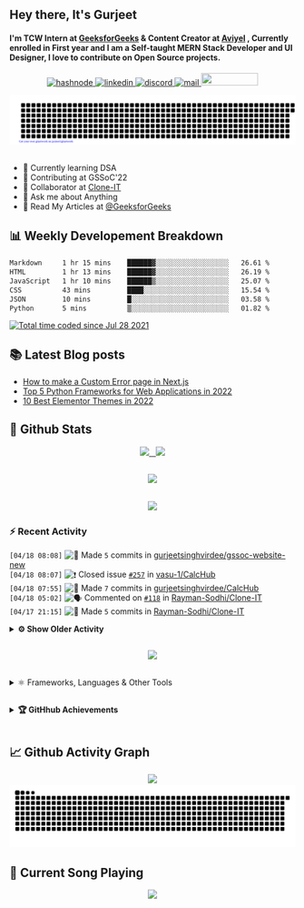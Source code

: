 ## Hey there, It's Gurjeet
#### I'm TCW Intern at [GeeksforGeeks](https://www.geeksforgeeks.org/) & Content Creator at [Aviyel](https://aviyel.com/discussions) , Currently enrolled in First year and I am a Self-taught MERN Stack Developer and UI Designer, I love to contribute on Open Source projects. 

<p align="center">
    <a href="https://gurjeet.hashnode.dev/" target="_blank">
    <img src="https://img.shields.io/badge/@gurjeetsingh-5C87FE?style=for-the-badge&logo=hashnode&logoColor=white" width="130" height="22" alt="hashnode">
    <a href="https://www.linkedin.com/in/gurjeet-singh-virdee-25a476199/" target="_blank">
    <img src="https://img.shields.io/badge/Gurjeet%20Singh%20Virdee-1976D2?style=for-the-badge&logo=linkedin&logoColor=white" width="150" height="22" alt="linkedin">
    <a href="https://discordapp.com/users/916597112882495510" target="_blank">
    <img src="https://img.shields.io/badge/@Guri-5865F2?style=for-the-badge&logo=discord&logoColor=white" width="80" height="22" alt="discord">
    <a href="https://leetcode.com/gurjeetsinghvirdee/" target="_blank">
    <img src="https://img.shields.io/badge/@gurjeetsinghvirdee-FFA116?style=for-the-badge&logo=leetcode&logoColor=white" width="150" height="22" alt="mail">
    <a href = "mailto: gurjeetsinghvirdee@gmail.com" target="_blank"><img src="https://img.shields.io/badge/Say, Hello-D74E43?style=for-the-badge&logo=gmail&logoColor=white" width="100" height="22"></a>
 </p>
 
<p align="center">
    <img src="https://github.com/gurjeetsinghvirdee/gurjeetsinghvirdee/blob/main/gitartwork.svg" />
</p>    
   
 
##         
        
<ul align="left">
  <li> 🏫 Currently learning DSA </li>
  <li> 💜 Contributing at GSSoC'22 </li>
  <li> 🤝 Collaborator at <a href="https://github.com/Rayman-Sodhi/Clone-IT"> Clone-IT </a></li>
  <li> 💬 Ask me about Anything </li>
  <li> 📕 Read My Articles at 
   <a href="https://auth.geeksforgeeks.org/user/gurjeetsinghvirdee/articles" target="_blank">@GeeksforGeeks</a>
 </li>
</ul>  
        
##        
  
## 📊 Weekly Developement Breakdown
  
<!--START_SECTION:waka-->

```text
Markdown     1 hr 15 mins    ██████▓░░░░░░░░░░░░░░░░░░   26.61 %
HTML         1 hr 13 mins    ██████▓░░░░░░░░░░░░░░░░░░   26.19 %
JavaScript   1 hr 10 mins    ██████▒░░░░░░░░░░░░░░░░░░   25.07 %
CSS          43 mins         ████░░░░░░░░░░░░░░░░░░░░░   15.54 %
JSON         10 mins         █░░░░░░░░░░░░░░░░░░░░░░░░   03.58 %
Python       5 mins          ▒░░░░░░░░░░░░░░░░░░░░░░░░   01.82 %
```

<!--END_SECTION:waka--> 

<a href="https://wakatime.com/@ff7098eb-56b3-4619-bbbb-86aad0fce365"><img src="https://wakatime.com/badge/user/ff7098eb-56b3-4619-bbbb-86aad0fce365.svg?style=for-the-badge" alt="Total time coded since Jul 28 2021" /></a>
  
    
## 📚 Latest Blog posts
<!-- BLOG-POST-LIST:START -->
- [How to make a Custom Error page in Next.js](https://gurjeet.hashnode.dev/how-to-make-a-custom-error-page-in-nextjs)
- [Top 5 Python Frameworks for Web Applications in 2022](https://gurjeet.hashnode.dev/top-5-python-frameworks-for-web-applications-in-2022)
- [10 Best Elementor Themes in 2022](https://gurjeet.hashnode.dev/10-best-elementor-themes-in-2022)
<!-- BLOG-POST-LIST:END -->  
  
##
        
## 💫 Github Stats
        
<div align="center">
 <a href="https://github-readme-streak-stats.herokuapp.com/?user=gurjeetsinghvirdee&theme=synthwave" target="_blank">
   <img width="45%" src="https://github-readme-streak-stats.herokuapp.com/?user=gurjeetsinghvirdee&theme=synthwave" /> &nbsp;
 </a>
    
 <a href="https://github-readme-stats.vercel.app/api?username=gurjeetsinghvirdee&show_icons=true&theme=synthwave&include_all_commits=true" target="_blank">
  <img width="45%" src="https://github-readme-stats.vercel.app/api?username=gurjeetsinghvirdee&show_icons=true&theme=synthwave&include_all_commits=true" />
 </a>
</div>      
  
##
        
<div align="center">
   <a href="https://github-readme-stats.vercel.app/api/top-langs/?username=gurjeetsinghvirdee&layout=compact&hide=html&theme=synthwave" target="_blank">
       <img width="43%" src="https://github-readme-stats.vercel.app/api/top-langs/?username=gurjeetsinghvirdee&layout=compact&&theme=synthwave" />  
   </a> 
</div>   

##        
  
<p align="center">
  <img src="https://github-profile-summary-cards.vercel.app/api/cards/profile-details?username=gurjeetsinghvirdee&theme=dracula&hide_border=true" />
</p>
        
### ⚡ Recent Activity     
        
<!--START_SECTION:activity-->  
`[04/18 08:08]` <img alt="📝" src="https://github.com/cheesits456/github-activity-readme/raw/master/icons/commit.png" align="top" height="18"> Made `5` commits in [gurjeetsinghvirdee/gssoc-website-new](https://github.com/gurjeetsinghvirdee/gssoc-website-new)  
`[04/18 08:07]` <img alt="❗️" src="https://github.com/cheesits456/github-activity-readme/raw/master/icons/issue.png" align="top" height="18"> Closed issue [`#257`](https://github.com//vasu-1/CalcHub/issues/257 'Add Graphing Calculator') in [vasu-1/CalcHub](https://github.com/vasu-1/CalcHub)  
`[04/18 07:55]` <img alt="📝" src="https://github.com/cheesits456/github-activity-readme/raw/master/icons/commit.png" align="top" height="18"> Made `7` commits in [gurjeetsinghvirdee/CalcHub](https://github.com/gurjeetsinghvirdee/CalcHub)  
`[04/18 05:02]` <img alt="🗣" src="https://github.com/cheesits456/github-activity-readme/raw/master/icons/comment.png" align="top" height="18"> Commented on [`#118`](https://github.com//Rayman-Sodhi/Clone-IT/issues/118 'UI Enhancement of Flipkart-clone') in [Rayman-Sodhi/Clone-IT](https://github.com/Rayman-Sodhi/Clone-IT)  
`[04/17 21:15]` <img alt="📝" src="https://github.com/cheesits456/github-activity-readme/raw/master/icons/commit.png" align="top" height="18"> Made `5` commits in [Rayman-Sodhi/Clone-IT](https://github.com/Rayman-Sodhi/Clone-IT)  

<details><summary><b> ⚙️ Show Older Activity</b></summary>

`[04/17 21:15]` <img alt="🎉" src="https://github.com/cheesits456/github-activity-readme/raw/master/icons/merge.png" align="top" height="18"> Merged PR [`#330`](https://github.com//Rayman-Sodhi/Clone-IT/pull/330 'Added tinder clone') in [Rayman-Sodhi/Clone-IT](https://github.com/Rayman-Sodhi/Clone-IT)  
`[04/17 21:15]` <img alt="❗️" src="https://github.com/cheesits456/github-activity-readme/raw/master/icons/issue.png" align="top" height="18"> Closed issue [`#256`](https://github.com//Rayman-Sodhi/Clone-IT/issues/256 '[Adding]: Building a Tinder Clone') in [Rayman-Sodhi/Clone-IT](https://github.com/Rayman-Sodhi/Clone-IT)  
`[04/17 21:14]` <img alt="🔍" src="https://github.com/cheesits456/github-activity-readme/raw/master/icons/review.png" align="top" height="18"> Reviewed [`#330`](https://github.com//Rayman-Sodhi/Clone-IT/pull/330 'Added tinder clone') in [Rayman-Sodhi/Clone-IT](https://github.com/Rayman-Sodhi/Clone-IT)  
`[04/17 15:30]` <img alt="🍴" src="https://github.com/cheesits456/github-activity-readme/raw/master/icons/fork.png" align="top" height="18"> Forked [vasu-1/CalcHub](https://github.com/vasu-1/CalcHub) to [gurjeetsinghvirdee/CalcHub](https://github.com/gurjeetsinghvirdee/CalcHub)  
`[04/17 15:25]` <img alt="🗣" src="https://github.com/cheesits456/github-activity-readme/raw/master/icons/comment.png" align="top" height="18"> Commented on [`#257`](https://github.com//vasu-1/CalcHub/issues/257 'Add Graphing Calculator') in [vasu-1/CalcHub](https://github.com/vasu-1/CalcHub)  
`[04/17 15:25]` <img alt="❗️" src="https://github.com/cheesits456/github-activity-readme/raw/master/icons/issue.png" align="top" height="18"> Opened issue [`#257`](https://github.com//vasu-1/CalcHub/issues/257 'Add Graphing Calculator') in [vasu-1/CalcHub](https://github.com/vasu-1/CalcHub)  
`[04/17 14:51]` <img alt="🗣" src="https://github.com/cheesits456/github-activity-readme/raw/master/icons/comment.png" align="top" height="18"> Commented on [`#21`](https://github.com//vasu-1/CalcHub/issues/21 'Graphing calculator ') in [vasu-1/CalcHub](https://github.com/vasu-1/CalcHub)  
`[04/17 14:47]` <img alt="❌" src="https://github.com/cheesits456/github-activity-readme/raw/master/icons/pr-close.png" align="top" height="18"> Closed PR [`#854`](https://github.com//khushi-purwar/WebDev-ProjectKart/pull/854 'Update README.md') in [khushi-purwar/WebDev-ProjectKart](https://github.com/khushi-purwar/WebDev-ProjectKart)  
`[04/17 14:47]` <img alt="🗣" src="https://github.com/cheesits456/github-activity-readme/raw/master/icons/comment.png" align="top" height="18"> Commented on [`#854`](https://github.com//khushi-purwar/WebDev-ProjectKart/issues/854 'Update README.md') in [khushi-purwar/WebDev-ProjectKart](https://github.com/khushi-purwar/WebDev-ProjectKart)  
`[04/17 14:38]` <img alt="🗣" src="https://github.com/cheesits456/github-activity-readme/raw/master/icons/comment.png" align="top" height="18"> Commented on [`#682`](https://github.com//khushi-purwar/WebDev-ProjectKart/issues/682 'Added Online Education Platform') in [khushi-purwar/WebDev-ProjectKart](https://github.com/khushi-purwar/WebDev-ProjectKart)  
`[04/17 14:37]` <img alt="🔍" src="https://github.com/cheesits456/github-activity-readme/raw/master/icons/review.png" align="top" height="18"> Reviewed [`#682`](https://github.com//khushi-purwar/WebDev-ProjectKart/pull/682 'Added Online Education Platform') in [khushi-purwar/WebDev-ProjectKart](https://github.com/khushi-purwar/WebDev-ProjectKart)  
`[04/17 14:36]` <img alt="🗣" src="https://github.com/cheesits456/github-activity-readme/raw/master/icons/comment.png" align="top" height="18"> Commented on [`#365`](https://github.com//Rayman-Sodhi/Clone-IT/issues/365 'Removed extra Images') in [Rayman-Sodhi/Clone-IT](https://github.com/Rayman-Sodhi/Clone-IT)  
`[04/17 14:20]` <img alt="🗣" src="https://github.com/cheesits456/github-activity-readme/raw/master/icons/comment.png" align="top" height="18"> Commented on [`#365`](https://github.com//Rayman-Sodhi/Clone-IT/issues/365 'Removed extra Images') in [Rayman-Sodhi/Clone-IT](https://github.com/Rayman-Sodhi/Clone-IT)  
`[04/17 14:13]` <img alt="🔍" src="https://github.com/cheesits456/github-activity-readme/raw/master/icons/review.png" align="top" height="18"> Reviewed [`#646`](https://github.com//Ayush7614/Bundli-Frontend/pull/646 'Added the responsive landing page to Bundli-Frontend') in [Ayush7614/Bundli-Frontend](https://github.com/Ayush7614/Bundli-Frontend)  
`[04/17 13:52]` <img alt="🗣" src="https://github.com/cheesits456/github-activity-readme/raw/master/icons/comment.png" align="top" height="18"> Commented on [`#682`](https://github.com//khushi-purwar/WebDev-ProjectKart/issues/682 'Added Online Education Platform') in [khushi-purwar/WebDev-ProjectKart](https://github.com/khushi-purwar/WebDev-ProjectKart)  
`[04/17 10:38]` <img alt="🗣" src="https://github.com/cheesits456/github-activity-readme/raw/master/icons/comment.png" align="top" height="18"> Commented on [`#644`](https://github.com//Ayush7614/Bundli-Frontend/issues/644 'Portfolio webpage') in [Ayush7614/Bundli-Frontend](https://github.com/Ayush7614/Bundli-Frontend)  
`[04/17 08:56]` <img alt="📝" src="https://github.com/cheesits456/github-activity-readme/raw/master/icons/commit.png" align="top" height="18"> Made `3` commits in [gurjeetsinghvirdee/gurjeetsinghvirdee](https://github.com/gurjeetsinghvirdee/gurjeetsinghvirdee)  
`[04/17 06:52]` <img alt="🗣" src="https://github.com/cheesits456/github-activity-readme/raw/master/icons/comment.png" align="top" height="18"> Commented on [`#639`](https://github.com//Ayush7614/Bundli-Frontend/issues/639 'I want to add a responsive landing Page created with HTML CSS and JavaScript.') in [Ayush7614/Bundli-Frontend](https://github.com/Ayush7614/Bundli-Frontend)  
`[04/17 05:07]` <img alt="❗️" src="https://github.com/cheesits456/github-activity-readme/raw/master/icons/issue.png" align="top" height="18"> Closed issue [`#359`](https://github.com//Rayman-Sodhi/Clone-IT/issues/359 'Adding clone of pinterest website ') in [Rayman-Sodhi/Clone-IT](https://github.com/Rayman-Sodhi/Clone-IT)  
`[04/17 05:07]` <img alt="🗣" src="https://github.com/cheesits456/github-activity-readme/raw/master/icons/comment.png" align="top" height="18"> Commented on [`#359`](https://github.com//Rayman-Sodhi/Clone-IT/issues/359 'Adding clone of pinterest website ') in [Rayman-Sodhi/Clone-IT](https://github.com/Rayman-Sodhi/Clone-IT)  
`[04/17 05:06]` <img alt="🗣" src="https://github.com/cheesits456/github-activity-readme/raw/master/icons/comment.png" align="top" height="18"> Commented on [`#364`](https://github.com//Rayman-Sodhi/Clone-IT/issues/364 'Reduce size of project by using images on cloud rather than in assets folder') in [Rayman-Sodhi/Clone-IT](https://github.com/Rayman-Sodhi/Clone-IT)  
`[04/17 05:00]` <img alt="🗣" src="https://github.com/cheesits456/github-activity-readme/raw/master/icons/comment.png" align="top" height="18"> Commented on [`#350`](https://github.com//Rayman-Sodhi/Clone-IT/issues/350 'Links not working') in [Rayman-Sodhi/Clone-IT](https://github.com/Rayman-Sodhi/Clone-IT)  
`[04/16 22:07]` <img alt="🔍" src="https://github.com/cheesits456/github-activity-readme/raw/master/icons/review.png" align="top" height="18"> Reviewed [`#354`](https://github.com//Rayman-Sodhi/Clone-IT/pull/354 'Adding swiggy clone') in [Rayman-Sodhi/Clone-IT](https://github.com/Rayman-Sodhi/Clone-IT)  
`[04/16 22:07]` <img alt="🗣" src="https://github.com/cheesits456/github-activity-readme/raw/master/icons/comment.png" align="top" height="18"> Commented on [`#354`](https://github.com//Rayman-Sodhi/Clone-IT/issues/354 'Adding swiggy clone') in [Rayman-Sodhi/Clone-IT](https://github.com/Rayman-Sodhi/Clone-IT)  
`[04/16 22:06]` <img alt="📝" src="https://github.com/cheesits456/github-activity-readme/raw/master/icons/commit.png" align="top" height="18"> Made `9` commits in [Rayman-Sodhi/Clone-IT](https://github.com/Rayman-Sodhi/Clone-IT)  
`[04/16 22:06]` <img alt="🎉" src="https://github.com/cheesits456/github-activity-readme/raw/master/icons/merge.png" align="top" height="18"> Merged PR [`#360`](https://github.com//Rayman-Sodhi/Clone-IT/pull/360 'Added OLX Clone') in [Rayman-Sodhi/Clone-IT](https://github.com/Rayman-Sodhi/Clone-IT)  
`[04/16 22:06]` <img alt="🔍" src="https://github.com/cheesits456/github-activity-readme/raw/master/icons/review.png" align="top" height="18"> Reviewed [`#360`](https://github.com//Rayman-Sodhi/Clone-IT/pull/360 'Added OLX Clone') in [Rayman-Sodhi/Clone-IT](https://github.com/Rayman-Sodhi/Clone-IT)  
`[04/16 22:03]` <img alt="📝" src="https://github.com/cheesits456/github-activity-readme/raw/master/icons/commit.png" align="top" height="18"> Made `3` commits in [Rayman-Sodhi/Clone-IT](https://github.com/Rayman-Sodhi/Clone-IT)  
`[04/16 22:03]` <img alt="❗️" src="https://github.com/cheesits456/github-activity-readme/raw/master/icons/issue.png" align="top" height="18"> Closed issue [`#346`](https://github.com//Rayman-Sodhi/Clone-IT/issues/346 'The navbar and footer of FAQ page aren\'t consistent with that of Homepage') in [Rayman-Sodhi/Clone-IT](https://github.com/Rayman-Sodhi/Clone-IT)  
`[04/16 22:03]` <img alt="🎉" src="https://github.com/cheesits456/github-activity-readme/raw/master/icons/merge.png" align="top" height="18"> Merged PR [`#363`](https://github.com//Rayman-Sodhi/Clone-IT/pull/363 'Navbar and Footer of FAQ page fixed') in [Rayman-Sodhi/Clone-IT](https://github.com/Rayman-Sodhi/Clone-IT)  
`[04/16 22:03]` <img alt="🔍" src="https://github.com/cheesits456/github-activity-readme/raw/master/icons/review.png" align="top" height="18"> Reviewed [`#363`](https://github.com//Rayman-Sodhi/Clone-IT/pull/363 'Navbar and Footer of FAQ page fixed') in [Rayman-Sodhi/Clone-IT](https://github.com/Rayman-Sodhi/Clone-IT)  
`[04/16 21:45]` <img alt="🗣" src="https://github.com/cheesits456/github-activity-readme/raw/master/icons/comment.png" align="top" height="18"> Commented on [`#411`](https://github.com//abhijeet007rocks8/Dev-Scripts/issues/411 'Add Bookmark Keeper') in [abhijeet007rocks8/Dev-Scripts](https://github.com/abhijeet007rocks8/Dev-Scripts)  
`[04/16 21:45]` <img alt="❗️" src="https://github.com/cheesits456/github-activity-readme/raw/master/icons/issue.png" align="top" height="18"> Opened issue [`#411`](https://github.com//abhijeet007rocks8/Dev-Scripts/issues/411 'Add Bookmark Keeper') in [abhijeet007rocks8/Dev-Scripts](https://github.com/abhijeet007rocks8/Dev-Scripts)  
`[04/16 21:36]` <img alt="🍴" src="https://github.com/cheesits456/github-activity-readme/raw/master/icons/fork.png" align="top" height="18"> Forked [swapnilsparsh/30DaysOfJavaScript](https://github.com/swapnilsparsh/30DaysOfJavaScript) to [gurjeetsinghvirdee/30DaysOfJavaScript](https://github.com/gurjeetsinghvirdee/30DaysOfJavaScript)  
`[04/16 20:39]` <img alt="📝" src="https://github.com/cheesits456/github-activity-readme/raw/master/icons/commit.png" align="top" height="18"> Made `4` commits in [gurjeetsinghvirdee/gssoc-website-new](https://github.com/gurjeetsinghvirdee/gssoc-website-new)  
`[04/16 20:37]` <img alt="📝" src="https://github.com/cheesits456/github-activity-readme/raw/master/icons/commit.png" align="top" height="18"> Made `2` commits in [gurjeetsinghvirdee/Dev-Scripts](https://github.com/gurjeetsinghvirdee/Dev-Scripts)  
`[04/16 20:23]` <img alt="✅" src="https://github.com/cheesits456/github-activity-readme/raw/master/icons/pr-open.png" align="top" height="18"> Opened PR [`#410`](https://github.com//abhijeet007rocks8/Dev-Scripts/pull/410 'Added Music Player') in [abhijeet007rocks8/Dev-Scripts](https://github.com/abhijeet007rocks8/Dev-Scripts)  
`[04/16 20:20]` <img alt="📂" src="https://github.com/cheesits456/github-activity-readme/raw/master/icons/create-branch.png" align="top" height="18"> Created branch [`music`](https://github.com/gurjeetsinghvirdee/Dev-Scripts/tree/music) in [gurjeetsinghvirdee/Dev-Scripts](https://github.com/gurjeetsinghvirdee/Dev-Scripts)  
`[04/16 19:44]` <img alt="🗣" src="https://github.com/cheesits456/github-activity-readme/raw/master/icons/comment.png" align="top" height="18"> Commented on [`#384`](https://github.com//abhijeet007rocks8/Dev-Scripts/issues/384 'Added Wikipedia Clone') in [abhijeet007rocks8/Dev-Scripts](https://github.com/abhijeet007rocks8/Dev-Scripts)  
`[04/16 19:44]` <img alt="📝" src="https://github.com/cheesits456/github-activity-readme/raw/master/icons/commit.png" align="top" height="18"> Made `1` commit in [gurjeetsinghvirdee/Dev-Scripts](https://github.com/gurjeetsinghvirdee/Dev-Scripts)  
`[04/16 19:28]` <img alt="🗣" src="https://github.com/cheesits456/github-activity-readme/raw/master/icons/comment.png" align="top" height="18"> Commented on [`#362`](https://github.com//Rayman-Sodhi/Clone-IT/issues/362 'Add dribble Clone') in [Rayman-Sodhi/Clone-IT](https://github.com/Rayman-Sodhi/Clone-IT)  
`[04/16 19:27]` <img alt="❗️" src="https://github.com/cheesits456/github-activity-readme/raw/master/icons/issue.png" align="top" height="18"> Opened issue [`#362`](https://github.com//Rayman-Sodhi/Clone-IT/issues/362 'Add dribble Clone') in [Rayman-Sodhi/Clone-IT](https://github.com/Rayman-Sodhi/Clone-IT)  
`[04/16 19:27]` <img alt="🗣" src="https://github.com/cheesits456/github-activity-readme/raw/master/icons/comment.png" align="top" height="18"> Commented on [`#361`](https://github.com//Rayman-Sodhi/Clone-IT/issues/361 'Add Behance Clone') in [Rayman-Sodhi/Clone-IT](https://github.com/Rayman-Sodhi/Clone-IT)  
`[04/16 19:26]` <img alt="❗️" src="https://github.com/cheesits456/github-activity-readme/raw/master/icons/issue.png" align="top" height="18"> Opened issue [`#361`](https://github.com//Rayman-Sodhi/Clone-IT/issues/361 'Add Behance Clone') in [Rayman-Sodhi/Clone-IT](https://github.com/Rayman-Sodhi/Clone-IT)  
`[04/16 19:24]` <img alt="📝" src="https://github.com/cheesits456/github-activity-readme/raw/master/icons/commit.png" align="top" height="18"> Made `6` commits in [gurjeetsinghvirdee/Dev-Scripts](https://github.com/gurjeetsinghvirdee/Dev-Scripts)  
`[04/16 19:20]` <img alt="🗣" src="https://github.com/cheesits456/github-activity-readme/raw/master/icons/comment.png" align="top" height="18"> Commented on [`#349`](https://github.com//Rayman-Sodhi/Clone-IT/issues/349 'SpaceX HomePage Clone') in [Rayman-Sodhi/Clone-IT](https://github.com/Rayman-Sodhi/Clone-IT)  
`[04/16 19:16]` <img alt="🗣" src="https://github.com/cheesits456/github-activity-readme/raw/master/icons/comment.png" align="top" height="18"> Commented on [`#358`](https://github.com//Rayman-Sodhi/Clone-IT/issues/358 '[New Issue]: To add codechef homepage clone') in [Rayman-Sodhi/Clone-IT](https://github.com/Rayman-Sodhi/Clone-IT)  
`[04/16 19:16]` <img alt="🗣" src="https://github.com/cheesits456/github-activity-readme/raw/master/icons/comment.png" align="top" height="18"> Commented on [`#359`](https://github.com//Rayman-Sodhi/Clone-IT/issues/359 'Adding clone of pinterest website ') in [Rayman-Sodhi/Clone-IT](https://github.com/Rayman-Sodhi/Clone-IT)  
`[04/16 19:14]` <img alt="❗️" src="https://github.com/cheesits456/github-activity-readme/raw/master/icons/issue.png" align="top" height="18"> Closed issue [`#337`](https://github.com//surajm-333/Ace-The-FrontEnd/issues/337 'Add Lizard Spock Game') in [surajm-333/Ace-The-FrontEnd](https://github.com/surajm-333/Ace-The-FrontEnd)  
`[04/16 19:14]` <img alt="❗️" src="https://github.com/cheesits456/github-activity-readme/raw/master/icons/issue.png" align="top" height="18"> Reopened issue [`#632`](https://github.com//khushi-purwar/WebDev-ProjectKart/issues/632 'Add Lizard Spock Game') in [khushi-purwar/WebDev-ProjectKart](https://github.com/khushi-purwar/WebDev-ProjectKart)  
`[04/16 19:12]` <img alt="❗️" src="https://github.com/cheesits456/github-activity-readme/raw/master/icons/issue.png" align="top" height="18"> Closed issue [`#632`](https://github.com//khushi-purwar/WebDev-ProjectKart/issues/632 'Add Lizard Spock Game') in [khushi-purwar/WebDev-ProjectKart](https://github.com/khushi-purwar/WebDev-ProjectKart)  
`[04/16 19:12]` <img alt="❗️" src="https://github.com/cheesits456/github-activity-readme/raw/master/icons/issue.png" align="top" height="18"> Opened issue [`#337`](https://github.com//surajm-333/Ace-The-FrontEnd/issues/337 'Add Lizard Spock Game') in [surajm-333/Ace-The-FrontEnd](https://github.com/surajm-333/Ace-The-FrontEnd)  
`[04/16 19:10]` <img alt="❌" src="https://github.com/cheesits456/github-activity-readme/raw/master/icons/pr-close.png" align="top" height="18"> Closed PR [`#827`](https://github.com//khushi-purwar/WebDev-ProjectKart/pull/827 'Added Lizard Spock game') in [khushi-purwar/WebDev-ProjectKart](https://github.com/khushi-purwar/WebDev-ProjectKart)  
`[04/16 18:58]` <img alt="📝" src="https://github.com/cheesits456/github-activity-readme/raw/master/icons/commit.png" align="top" height="18"> Made `2` commits in [Ayush7614/Bundli-Frontend](https://github.com/Ayush7614/Bundli-Frontend)  
`[04/16 18:58]` <img alt="🎉" src="https://github.com/cheesits456/github-activity-readme/raw/master/icons/merge.png" align="top" height="18"> Merged PR [`#640`](https://github.com//Ayush7614/Bundli-Frontend/pull/640 'Design_me') in [Ayush7614/Bundli-Frontend](https://github.com/Ayush7614/Bundli-Frontend)  
`[04/16 18:58]` <img alt="❗️" src="https://github.com/cheesits456/github-activity-readme/raw/master/icons/issue.png" align="top" height="18"> Closed issue [`#638`](https://github.com//Ayush7614/Bundli-Frontend/issues/638 'Design_me') in [Ayush7614/Bundli-Frontend](https://github.com/Ayush7614/Bundli-Frontend)  
`[04/16 18:57]` <img alt="🔍" src="https://github.com/cheesits456/github-activity-readme/raw/master/icons/review.png" align="top" height="18"> Reviewed [`#640`](https://github.com//Ayush7614/Bundli-Frontend/pull/640 'Design_me') in [Ayush7614/Bundli-Frontend](https://github.com/Ayush7614/Bundli-Frontend)  
`[04/16 18:16]` <img alt="❗️" src="https://github.com/cheesits456/github-activity-readme/raw/master/icons/issue.png" align="top" height="18"> Closed issue [`#351`](https://github.com//Rayman-Sodhi/Clone-IT/issues/351 'Youtube Music Clone') in [Rayman-Sodhi/Clone-IT](https://github.com/Rayman-Sodhi/Clone-IT)  
`[04/16 18:15]` <img alt="❌" src="https://github.com/cheesits456/github-activity-readme/raw/master/icons/pr-close.png" align="top" height="18"> Closed PR [`#353`](https://github.com//Rayman-Sodhi/Clone-IT/pull/353 'adding youtube music clone') in [Rayman-Sodhi/Clone-IT](https://github.com/Rayman-Sodhi/Clone-IT)  
`[04/16 18:15]` <img alt="🗣" src="https://github.com/cheesits456/github-activity-readme/raw/master/icons/comment.png" align="top" height="18"> Commented on [`#353`](https://github.com//Rayman-Sodhi/Clone-IT/issues/353 'adding youtube music clone') in [Rayman-Sodhi/Clone-IT](https://github.com/Rayman-Sodhi/Clone-IT)  
`[04/16 17:57]` <img alt="📝" src="https://github.com/cheesits456/github-activity-readme/raw/master/icons/commit.png" align="top" height="18"> Made `13` commits in [gurjeetsinghvirdee/WebDev-ProjectKart](https://github.com/gurjeetsinghvirdee/WebDev-ProjectKart)  
`[04/16 17:51]` <img alt="🗣" src="https://github.com/cheesits456/github-activity-readme/raw/master/icons/comment.png" align="top" height="18"> Commented on [`#353`](https://github.com//Rayman-Sodhi/Clone-IT/issues/353 'adding youtube music clone') in [Rayman-Sodhi/Clone-IT](https://github.com/Rayman-Sodhi/Clone-IT)  
`[04/16 15:56]` <img alt="📝" src="https://github.com/cheesits456/github-activity-readme/raw/master/icons/commit.png" align="top" height="18"> Made `2` commits in [Rayman-Sodhi/Clone-IT](https://github.com/Rayman-Sodhi/Clone-IT)  
`[04/16 15:56]` <img alt="🎉" src="https://github.com/cheesits456/github-activity-readme/raw/master/icons/merge.png" align="top" height="18"> Merged PR [`#357`](https://github.com//Rayman-Sodhi/Clone-IT/pull/357 'updated cloneit website') in [Rayman-Sodhi/Clone-IT](https://github.com/Rayman-Sodhi/Clone-IT)  
`[04/16 15:56]` <img alt="🔍" src="https://github.com/cheesits456/github-activity-readme/raw/master/icons/review.png" align="top" height="18"> Reviewed [`#357`](https://github.com//Rayman-Sodhi/Clone-IT/pull/357 'updated cloneit website') in [Rayman-Sodhi/Clone-IT](https://github.com/Rayman-Sodhi/Clone-IT)  
`[04/16 15:26]` <img alt="📝" src="https://github.com/cheesits456/github-activity-readme/raw/master/icons/commit.png" align="top" height="18"> Made `3` commits in [Rayman-Sodhi/Clone-IT](https://github.com/Rayman-Sodhi/Clone-IT)  
`[04/16 15:26]` <img alt="🎉" src="https://github.com/cheesits456/github-activity-readme/raw/master/icons/merge.png" align="top" height="18"> Merged PR [`#356`](https://github.com//Rayman-Sodhi/Clone-IT/pull/356 'added more websites in the cloneit website') in [Rayman-Sodhi/Clone-IT](https://github.com/Rayman-Sodhi/Clone-IT)  
`[04/16 15:26]` <img alt="🔍" src="https://github.com/cheesits456/github-activity-readme/raw/master/icons/review.png" align="top" height="18"> Reviewed [`#356`](https://github.com//Rayman-Sodhi/Clone-IT/pull/356 'added more websites in the cloneit website') in [Rayman-Sodhi/Clone-IT](https://github.com/Rayman-Sodhi/Clone-IT)  
`[04/16 15:20]` <img alt="🗣" src="https://github.com/cheesits456/github-activity-readme/raw/master/icons/comment.png" align="top" height="18"> Commented on [`#356`](https://github.com//Rayman-Sodhi/Clone-IT/issues/356 'added more websites in the cloneit website') in [Rayman-Sodhi/Clone-IT](https://github.com/Rayman-Sodhi/Clone-IT)  
`[04/16 10:17]` <img alt="🗣" src="https://github.com/cheesits456/github-activity-readme/raw/master/icons/comment.png" align="top" height="18"> Commented on [`#638`](https://github.com//Ayush7614/Bundli-Frontend/issues/638 'Design_me') in [Ayush7614/Bundli-Frontend](https://github.com/Ayush7614/Bundli-Frontend)  
`[04/16 07:16]` <img alt="📝" src="https://github.com/cheesits456/github-activity-readme/raw/master/icons/commit.png" align="top" height="18"> Made `5` commits in [Ayush7614/Bundli-Frontend](https://github.com/Ayush7614/Bundli-Frontend)  
`[04/16 07:16]` <img alt="🎉" src="https://github.com/cheesits456/github-activity-readme/raw/master/icons/merge.png" align="top" height="18"> Merged PR [`#636`](https://github.com//Ayush7614/Bundli-Frontend/pull/636 'Added Double tap to like image project.') in [Ayush7614/Bundli-Frontend](https://github.com/Ayush7614/Bundli-Frontend)  
`[04/16 07:15]` <img alt="🗣" src="https://github.com/cheesits456/github-activity-readme/raw/master/icons/comment.png" align="top" height="18"> Commented on [`#636`](https://github.com//Ayush7614/Bundli-Frontend/issues/636 'Added Double tap to like image project.') in [Ayush7614/Bundli-Frontend](https://github.com/Ayush7614/Bundli-Frontend)  
`[04/16 07:15]` <img alt="🔍" src="https://github.com/cheesits456/github-activity-readme/raw/master/icons/review.png" align="top" height="18"> Reviewed [`#636`](https://github.com//Ayush7614/Bundli-Frontend/pull/636 'Added Double tap to like image project.') in [Ayush7614/Bundli-Frontend](https://github.com/Ayush7614/Bundli-Frontend)  
`[04/16 06:27]` <img alt="🗣" src="https://github.com/cheesits456/github-activity-readme/raw/master/icons/comment.png" align="top" height="18"> Commented on [`#350`](https://github.com//Rayman-Sodhi/Clone-IT/issues/350 'Links not working') in [Rayman-Sodhi/Clone-IT](https://github.com/Rayman-Sodhi/Clone-IT)  
`[04/16 06:27]` <img alt="🗣" src="https://github.com/cheesits456/github-activity-readme/raw/master/icons/comment.png" align="top" height="18"> Commented on [`#350`](https://github.com//Rayman-Sodhi/Clone-IT/issues/350 'Links not working') in [Rayman-Sodhi/Clone-IT](https://github.com/Rayman-Sodhi/Clone-IT)  
`[04/15 22:05]` <img alt="❗️" src="https://github.com/cheesits456/github-activity-readme/raw/master/icons/issue.png" align="top" height="18"> Closed issue [`#242`](https://github.com//Rayman-Sodhi/Clone-IT/issues/242 'Change Position of  scroll up button . Chatbot and Scroll up button  are intermixed.') in [Rayman-Sodhi/Clone-IT](https://github.com/Rayman-Sodhi/Clone-IT)  
`[04/15 22:03]` <img alt="🗣" src="https://github.com/cheesits456/github-activity-readme/raw/master/icons/comment.png" align="top" height="18"> Commented on [`#48`](https://github.com//Rayman-Sodhi/Clone-IT/issues/48 'Add hotstar clone') in [Rayman-Sodhi/Clone-IT](https://github.com/Rayman-Sodhi/Clone-IT)  
`[04/15 22:03]` <img alt="❗️" src="https://github.com/cheesits456/github-activity-readme/raw/master/icons/issue.png" align="top" height="18"> Closed issue [`#48`](https://github.com//Rayman-Sodhi/Clone-IT/issues/48 'Add hotstar clone') in [Rayman-Sodhi/Clone-IT](https://github.com/Rayman-Sodhi/Clone-IT)  
`[04/15 22:02]` <img alt="❗️" src="https://github.com/cheesits456/github-activity-readme/raw/master/icons/issue.png" align="top" height="18"> Closed issue [`#150`](https://github.com//Rayman-Sodhi/Clone-IT/issues/150 'Add some new features in FAQ page') in [Rayman-Sodhi/Clone-IT](https://github.com/Rayman-Sodhi/Clone-IT)  
`[04/15 22:01]` <img alt="❗️" src="https://github.com/cheesits456/github-activity-readme/raw/master/icons/issue.png" align="top" height="18"> Closed issue [`#287`](https://github.com//Rayman-Sodhi/Clone-IT/issues/287 'SpaceX Clone') in [Rayman-Sodhi/Clone-IT](https://github.com/Rayman-Sodhi/Clone-IT)  
`[04/15 22:00]` <img alt="🗣" src="https://github.com/cheesits456/github-activity-readme/raw/master/icons/comment.png" align="top" height="18"> Commented on [`#329`](https://github.com//Rayman-Sodhi/Clone-IT/issues/329 'Title: Swiggy Clone Home page') in [Rayman-Sodhi/Clone-IT](https://github.com/Rayman-Sodhi/Clone-IT)  
`[04/15 22:00]` <img alt="🗣" src="https://github.com/cheesits456/github-activity-readme/raw/master/icons/comment.png" align="top" height="18"> Commented on [`#339`](https://github.com//Rayman-Sodhi/Clone-IT/issues/339 'Google Meet Clone') in [Rayman-Sodhi/Clone-IT](https://github.com/Rayman-Sodhi/Clone-IT)  
`[04/15 21:59]` <img alt="❗️" src="https://github.com/cheesits456/github-activity-readme/raw/master/icons/issue.png" align="top" height="18"> Closed issue [`#344`](https://github.com//Rayman-Sodhi/Clone-IT/issues/344 '[New Issue]: google home page ui') in [Rayman-Sodhi/Clone-IT](https://github.com/Rayman-Sodhi/Clone-IT)  
`[04/15 21:59]` <img alt="🗣" src="https://github.com/cheesits456/github-activity-readme/raw/master/icons/comment.png" align="top" height="18"> Commented on [`#344`](https://github.com//Rayman-Sodhi/Clone-IT/issues/344 '[New Issue]: google home page ui') in [Rayman-Sodhi/Clone-IT](https://github.com/Rayman-Sodhi/Clone-IT)  
`[04/15 21:57]` <img alt="🗣" src="https://github.com/cheesits456/github-activity-readme/raw/master/icons/comment.png" align="top" height="18"> Commented on [`#346`](https://github.com//Rayman-Sodhi/Clone-IT/issues/346 'The navbar and footer of FAQ page aren\'t consistent with that of Homepage') in [Rayman-Sodhi/Clone-IT](https://github.com/Rayman-Sodhi/Clone-IT)  
`[04/15 21:56]` <img alt="🗣" src="https://github.com/cheesits456/github-activity-readme/raw/master/icons/comment.png" align="top" height="18"> Commented on [`#345`](https://github.com//Rayman-Sodhi/Clone-IT/issues/345 'Google Classroom Clone') in [Rayman-Sodhi/Clone-IT](https://github.com/Rayman-Sodhi/Clone-IT)  
`[04/15 21:56]` <img alt="❗️" src="https://github.com/cheesits456/github-activity-readme/raw/master/icons/issue.png" align="top" height="18"> Closed issue [`#343`](https://github.com//Rayman-Sodhi/Clone-IT/issues/343 'Nasa Landing Page - Clone') in [Rayman-Sodhi/Clone-IT](https://github.com/Rayman-Sodhi/Clone-IT)  
`[04/15 21:55]` <img alt="📝" src="https://github.com/cheesits456/github-activity-readme/raw/master/icons/commit.png" align="top" height="18"> Made `2` commits in [Rayman-Sodhi/Clone-IT](https://github.com/Rayman-Sodhi/Clone-IT)  
`[04/15 21:55]` <img alt="🎉" src="https://github.com/cheesits456/github-activity-readme/raw/master/icons/merge.png" align="top" height="18"> Merged PR [`#348`](https://github.com//Rayman-Sodhi/Clone-IT/pull/348 'Revert "Space-X Landing Page Clone "') in [Rayman-Sodhi/Clone-IT](https://github.com/Rayman-Sodhi/Clone-IT)  
`[04/15 21:54]` <img alt="✅" src="https://github.com/cheesits456/github-activity-readme/raw/master/icons/pr-open.png" align="top" height="18"> Opened PR [`#348`](https://github.com//Rayman-Sodhi/Clone-IT/pull/348 'Revert "Space-X Landing Page Clone "') in [Rayman-Sodhi/Clone-IT](https://github.com/Rayman-Sodhi/Clone-IT)  
`[04/15 21:54]` <img alt="📂" src="https://github.com/cheesits456/github-activity-readme/raw/master/icons/create-branch.png" align="top" height="18"> Created branch [`revert-334-main`](https://github.com/Rayman-Sodhi/Clone-IT/tree/revert-334-main) in [Rayman-Sodhi/Clone-IT](https://github.com/Rayman-Sodhi/Clone-IT)  
`[04/15 21:54]` <img alt="🗣" src="https://github.com/cheesits456/github-activity-readme/raw/master/icons/comment.png" align="top" height="18"> Commented on [`#334`](https://github.com//Rayman-Sodhi/Clone-IT/issues/334 'Space-X Landing Page Clone ') in [Rayman-Sodhi/Clone-IT](https://github.com/Rayman-Sodhi/Clone-IT)  
`[04/15 21:46]` <img alt="❌" src="https://github.com/cheesits456/github-activity-readme/raw/master/icons/pr-close.png" align="top" height="18"> Closed PR [`#347`](https://github.com//Rayman-Sodhi/Clone-IT/pull/347 'Added - Nasa Landing Page Clone') in [Rayman-Sodhi/Clone-IT](https://github.com/Rayman-Sodhi/Clone-IT)  
`[04/15 21:46]` <img alt="🗣" src="https://github.com/cheesits456/github-activity-readme/raw/master/icons/comment.png" align="top" height="18"> Commented on [`#347`](https://github.com//Rayman-Sodhi/Clone-IT/issues/347 'Added - Nasa Landing Page Clone') in [Rayman-Sodhi/Clone-IT](https://github.com/Rayman-Sodhi/Clone-IT)  
`[04/15 21:06]` <img alt="🍴" src="https://github.com/cheesits456/github-activity-readme/raw/master/icons/fork.png" align="top" height="18"> Forked [Dezenix/frontend-html-css-js](https://github.com/Dezenix/frontend-html-css-js) to [gurjeetsinghvirdee/frontend-html-css-js](https://github.com/gurjeetsinghvirdee/frontend-html-css-js)  
`[04/15 16:35]` <img alt="🗣" src="https://github.com/cheesits456/github-activity-readme/raw/master/icons/comment.png" align="top" height="18"> Commented on [`#342`](https://github.com//Rayman-Sodhi/Clone-IT/issues/342 'Tumblr clone') in [Rayman-Sodhi/Clone-IT](https://github.com/Rayman-Sodhi/Clone-IT)  
`[04/15 16:34]` <img alt="🗣" src="https://github.com/cheesits456/github-activity-readme/raw/master/icons/comment.png" align="top" height="18"> Commented on [`#342`](https://github.com//Rayman-Sodhi/Clone-IT/issues/342 'Tumblr clone') in [Rayman-Sodhi/Clone-IT](https://github.com/Rayman-Sodhi/Clone-IT)  
`[04/15 16:29]` <img alt="🔍" src="https://github.com/cheesits456/github-activity-readme/raw/master/icons/review.png" align="top" height="18"> Reviewed [`#710`](https://github.com//khushi-purwar/WebDev-ProjectKart/pull/710 'Twitter Login Page Clone ') in [khushi-purwar/WebDev-ProjectKart](https://github.com/khushi-purwar/WebDev-ProjectKart)  
`[04/15 16:26]` <img alt="🔍" src="https://github.com/cheesits456/github-activity-readme/raw/master/icons/review.png" align="top" height="18"> Reviewed [`#837`](https://github.com//khushi-purwar/WebDev-ProjectKart/pull/837 'Dynamic helicopter animation') in [khushi-purwar/WebDev-ProjectKart](https://github.com/khushi-purwar/WebDev-ProjectKart)  
`[04/15 14:06]` <img alt="🗣" src="https://github.com/cheesits456/github-activity-readme/raw/master/icons/comment.png" align="top" height="18"> Commented on [`#710`](https://github.com//khushi-purwar/WebDev-ProjectKart/issues/710 'Twitter Login Page Clone ') in [khushi-purwar/WebDev-ProjectKart](https://github.com/khushi-purwar/WebDev-ProjectKart)  
`[04/15 13:49]` <img alt="🗣" src="https://github.com/cheesits456/github-activity-readme/raw/master/icons/comment.png" align="top" height="18"> Commented on [`#827`](https://github.com//khushi-purwar/WebDev-ProjectKart/issues/827 'Added Lizard Spock game') in [khushi-purwar/WebDev-ProjectKart](https://github.com/khushi-purwar/WebDev-ProjectKart)  
`[04/15 13:48]` <img alt="🗣" src="https://github.com/cheesits456/github-activity-readme/raw/master/icons/comment.png" align="top" height="18"> Commented on [`#738`](https://github.com//khushi-purwar/WebDev-ProjectKart/issues/738 'Added New Year countdown project') in [khushi-purwar/WebDev-ProjectKart](https://github.com/khushi-purwar/WebDev-ProjectKart)  
`[04/15 13:48]` <img alt="🗣" src="https://github.com/cheesits456/github-activity-readme/raw/master/icons/comment.png" align="top" height="18"> Commented on [`#738`](https://github.com//khushi-purwar/WebDev-ProjectKart/issues/738 'Added New Year countdown project') in [khushi-purwar/WebDev-ProjectKart](https://github.com/khushi-purwar/WebDev-ProjectKart)  
`[04/15 13:48]` <img alt="🗣" src="https://github.com/cheesits456/github-activity-readme/raw/master/icons/comment.png" align="top" height="18"> Commented on [`#738`](https://github.com//khushi-purwar/WebDev-ProjectKart/issues/738 'Added New Year countdown project') in [khushi-purwar/WebDev-ProjectKart](https://github.com/khushi-purwar/WebDev-ProjectKart)  
`[04/15 13:28]` <img alt="🗣" src="https://github.com/cheesits456/github-activity-readme/raw/master/icons/comment.png" align="top" height="18"> Commented on [`#738`](https://github.com//khushi-purwar/WebDev-ProjectKart/issues/738 'Added New Year countdown project') in [khushi-purwar/WebDev-ProjectKart](https://github.com/khushi-purwar/WebDev-ProjectKart)  
`[04/15 11:31]` <img alt="🗣" src="https://github.com/cheesits456/github-activity-readme/raw/master/icons/comment.png" align="top" height="18"> Commented on [`#807`](https://github.com//khushi-purwar/WebDev-ProjectKart/issues/807 'Generate Random Name') in [khushi-purwar/WebDev-ProjectKart](https://github.com/khushi-purwar/WebDev-ProjectKart)  
`[04/15 11:26]` <img alt="🗣" src="https://github.com/cheesits456/github-activity-readme/raw/master/icons/comment.png" align="top" height="18"> Commented on [`#807`](https://github.com//khushi-purwar/WebDev-ProjectKart/issues/807 'Generate Random Name') in [khushi-purwar/WebDev-ProjectKart](https://github.com/khushi-purwar/WebDev-ProjectKart)  
`[04/15 11:20]` <img alt="🗣" src="https://github.com/cheesits456/github-activity-readme/raw/master/icons/comment.png" align="top" height="18"> Commented on [`#807`](https://github.com//khushi-purwar/WebDev-ProjectKart/issues/807 'Generate Random Name') in [khushi-purwar/WebDev-ProjectKart](https://github.com/khushi-purwar/WebDev-ProjectKart)  
`[04/15 11:20]` <img alt="🗣" src="https://github.com/cheesits456/github-activity-readme/raw/master/icons/comment.png" align="top" height="18"> Commented on [`#82`](https://github.com//geekymeeky/e-bureau/issues/82 'Modifying footer') in [geekymeeky/e-bureau](https://github.com/geekymeeky/e-bureau)  
`[04/15 11:17]` <img alt="🔍" src="https://github.com/cheesits456/github-activity-readme/raw/master/icons/review.png" align="top" height="18"> Reviewed [`#833`](https://github.com//khushi-purwar/WebDev-ProjectKart/pull/833 'portfolio webpage') in [khushi-purwar/WebDev-ProjectKart](https://github.com/khushi-purwar/WebDev-ProjectKart)  
`[04/15 11:15]` <img alt="🔍" src="https://github.com/cheesits456/github-activity-readme/raw/master/icons/review.png" align="top" height="18"> Reviewed [`#835`](https://github.com//khushi-purwar/WebDev-ProjectKart/pull/835 'Online Scarf Store') in [khushi-purwar/WebDev-ProjectKart](https://github.com/khushi-purwar/WebDev-ProjectKart)  
`[04/15 11:14]` <img alt="📝" src="https://github.com/cheesits456/github-activity-readme/raw/master/icons/commit.png" align="top" height="18"> Made `62` commits in [gurjeetsinghvirdee/WebDev-ProjectKart](https://github.com/gurjeetsinghvirdee/WebDev-ProjectKart)  
`[04/15 08:21]` <img alt="🗣" src="https://github.com/cheesits456/github-activity-readme/raw/master/icons/comment.png" align="top" height="18"> Commented on [`#14`](https://github.com//debamitr1012/TrafficSignRecognition_PyTorch/issues/14 '\'Alexnet\' Transfer learning model with 88% val accuracy') in [debamitr1012/TrafficSignRecognition_PyTorch](https://github.com/debamitr1012/TrafficSignRecognition_PyTorch)  
`[04/14 20:43]` <img alt="📝" src="https://github.com/cheesits456/github-activity-readme/raw/master/icons/commit.png" align="top" height="18"> Made `8` commits in [gurjeetsinghvirdee/leetcode-solution-in-js](https://github.com/gurjeetsinghvirdee/leetcode-solution-in-js)  
`[04/14 20:02]` <img alt="🔍" src="https://github.com/cheesits456/github-activity-readme/raw/master/icons/review.png" align="top" height="18"> Reviewed [`#826`](https://github.com//khushi-purwar/WebDev-ProjectKart/pull/826 'Food ordering website(Fully Responsive)') in [khushi-purwar/WebDev-ProjectKart](https://github.com/khushi-purwar/WebDev-ProjectKart)  
`[04/14 20:01]` <img alt="🗣" src="https://github.com/cheesits456/github-activity-readme/raw/master/icons/comment.png" align="top" height="18"> Commented on [`#826`](https://github.com//khushi-purwar/WebDev-ProjectKart/issues/826 'Food ordering website(Fully Responsive)') in [khushi-purwar/WebDev-ProjectKart](https://github.com/khushi-purwar/WebDev-ProjectKart)  
`[04/14 19:55]` <img alt="🗣" src="https://github.com/cheesits456/github-activity-readme/raw/master/icons/comment.png" align="top" height="18"> Commented on [`#827`](https://github.com//khushi-purwar/WebDev-ProjectKart/issues/827 'Added Lizard Spock game') in [khushi-purwar/WebDev-ProjectKart](https://github.com/khushi-purwar/WebDev-ProjectKart)  
`[04/14 19:54]` <img alt="📝" src="https://github.com/cheesits456/github-activity-readme/raw/master/icons/commit.png" align="top" height="18"> Made `7` commits in [gurjeetsinghvirdee/WebDev-ProjectKart](https://github.com/gurjeetsinghvirdee/WebDev-ProjectKart)  
`[04/14 19:50]` <img alt="✅" src="https://github.com/cheesits456/github-activity-readme/raw/master/icons/pr-open.png" align="top" height="18"> Opened PR [`#827`](https://github.com//khushi-purwar/WebDev-ProjectKart/pull/827 'Added Lizard Spock game') in [khushi-purwar/WebDev-ProjectKart](https://github.com/khushi-purwar/WebDev-ProjectKart)  
`[04/14 19:46]` <img alt="📂" src="https://github.com/cheesits456/github-activity-readme/raw/master/icons/create-branch.png" align="top" height="18"> Created branch [`spock`](https://github.com/gurjeetsinghvirdee/WebDev-ProjectKart/tree/spock) in [gurjeetsinghvirdee/WebDev-ProjectKart](https://github.com/gurjeetsinghvirdee/WebDev-ProjectKart)  
`[04/14 19:39]` <img alt="🔍" src="https://github.com/cheesits456/github-activity-readme/raw/master/icons/review.png" align="top" height="18"> Reviewed [`#824`](https://github.com//khushi-purwar/WebDev-ProjectKart/pull/824 ' Transpose matrix calculator') in [khushi-purwar/WebDev-ProjectKart](https://github.com/khushi-purwar/WebDev-ProjectKart)  
`[04/14 19:38]` <img alt="🗣" src="https://github.com/cheesits456/github-activity-readme/raw/master/icons/comment.png" align="top" height="18"> Commented on [`#825`](https://github.com//khushi-purwar/WebDev-ProjectKart/issues/825 'Added Infinity Scroll') in [khushi-purwar/WebDev-ProjectKart](https://github.com/khushi-purwar/WebDev-ProjectKart)  
`[04/14 19:38]` <img alt="📝" src="https://github.com/cheesits456/github-activity-readme/raw/master/icons/commit.png" align="top" height="18"> Made `1` commit in [gurjeetsinghvirdee/WebDev-ProjectKart](https://github.com/gurjeetsinghvirdee/WebDev-ProjectKart)  
`[04/14 19:37]` <img alt="✅" src="https://github.com/cheesits456/github-activity-readme/raw/master/icons/pr-open.png" align="top" height="18"> Opened PR [`#825`](https://github.com//khushi-purwar/WebDev-ProjectKart/pull/825 'Added Infinity Scroll') in [khushi-purwar/WebDev-ProjectKart](https://github.com/khushi-purwar/WebDev-ProjectKart)  
`[04/14 19:35]` <img alt="❌" src="https://github.com/cheesits456/github-activity-readme/raw/master/icons/pr-close.png" align="top" height="18"> Closed PR [`#1`](https://github.com//gurjeetsinghvirdee/WebDev-ProjectKart/pull/1 'nothing') in [gurjeetsinghvirdee/WebDev-ProjectKart](https://github.com/gurjeetsinghvirdee/WebDev-ProjectKart)  
`[04/14 19:31]` <img alt="📝" src="https://github.com/cheesits456/github-activity-readme/raw/master/icons/commit.png" align="top" height="18"> Made `1` commit in [gurjeetsinghvirdee/WebDev-ProjectKart](https://github.com/gurjeetsinghvirdee/WebDev-ProjectKart)  
`[04/14 19:17]` <img alt="🔍" src="https://github.com/cheesits456/github-activity-readme/raw/master/icons/review.png" align="top" height="18"> Reviewed [`#805`](https://github.com//khushi-purwar/WebDev-ProjectKart/pull/805 'Added Fibonacci checker ') in [khushi-purwar/WebDev-ProjectKart](https://github.com/khushi-purwar/WebDev-ProjectKart)  
`[04/14 19:12]` <img alt="🔍" src="https://github.com/cheesits456/github-activity-readme/raw/master/icons/review.png" align="top" height="18"> Reviewed [`#805`](https://github.com//khushi-purwar/WebDev-ProjectKart/pull/805 'Added Fibonacci checker ') in [khushi-purwar/WebDev-ProjectKart](https://github.com/khushi-purwar/WebDev-ProjectKart)  
`[04/14 19:08]` <img alt="🔍" src="https://github.com/cheesits456/github-activity-readme/raw/master/icons/review.png" align="top" height="18"> Reviewed [`#753`](https://github.com//khushi-purwar/WebDev-ProjectKart/pull/753 'adding custom color picker') in [khushi-purwar/WebDev-ProjectKart](https://github.com/khushi-purwar/WebDev-ProjectKart)  
`[04/14 19:04]` <img alt="📝" src="https://github.com/cheesits456/github-activity-readme/raw/master/icons/commit.png" align="top" height="18"> Made `78` commits in [gurjeetsinghvirdee/WebDev-ProjectKart](https://github.com/gurjeetsinghvirdee/WebDev-ProjectKart)  
`[04/14 19:02]` <img alt="🗣" src="https://github.com/cheesits456/github-activity-readme/raw/master/icons/comment.png" align="top" height="18"> Commented on [`#822`](https://github.com//khushi-purwar/WebDev-ProjectKart/issues/822 'Add Infinity Scroll') in [khushi-purwar/WebDev-ProjectKart](https://github.com/khushi-purwar/WebDev-ProjectKart)  
`[04/14 19:02]` <img alt="❗️" src="https://github.com/cheesits456/github-activity-readme/raw/master/icons/issue.png" align="top" height="18"> Opened issue [`#822`](https://github.com//khushi-purwar/WebDev-ProjectKart/issues/822 'Add Infinity Scroll') in [khushi-purwar/WebDev-ProjectKart](https://github.com/khushi-purwar/WebDev-ProjectKart)  
`[04/14 18:57]` <img alt="❗️" src="https://github.com/cheesits456/github-activity-readme/raw/master/icons/issue.png" align="top" height="18"> Closed issue [`#765`](https://github.com//khushi-purwar/WebDev-ProjectKart/issues/765 'Reviews Section') in [khushi-purwar/WebDev-ProjectKart](https://github.com/khushi-purwar/WebDev-ProjectKart)  
`[04/14 18:39]` <img alt="📝" src="https://github.com/cheesits456/github-activity-readme/raw/master/icons/commit.png" align="top" height="18"> Made `2` commits in [khushi-purwar/WebDev-ProjectKart](https://github.com/khushi-purwar/WebDev-ProjectKart)  
`[04/14 18:39]` <img alt="🎉" src="https://github.com/cheesits456/github-activity-readme/raw/master/icons/merge.png" align="top" height="18"> Merged PR [`#721`](https://github.com//khushi-purwar/WebDev-ProjectKart/pull/721 'Update style.css') in [khushi-purwar/WebDev-ProjectKart](https://github.com/khushi-purwar/WebDev-ProjectKart)  
`[04/14 18:38]` <img alt="🔍" src="https://github.com/cheesits456/github-activity-readme/raw/master/icons/review.png" align="top" height="18"> Reviewed [`#810`](https://github.com//khushi-purwar/WebDev-ProjectKart/pull/810 'Added Reddit Clone files') in [khushi-purwar/WebDev-ProjectKart](https://github.com/khushi-purwar/WebDev-ProjectKart)  
`[04/14 18:37]` <img alt="🔍" src="https://github.com/cheesits456/github-activity-readme/raw/master/icons/review.png" align="top" height="18"> Reviewed [`#811`](https://github.com//khushi-purwar/WebDev-ProjectKart/pull/811 'Tesla Homepage Clone') in [khushi-purwar/WebDev-ProjectKart](https://github.com/khushi-purwar/WebDev-ProjectKart)  
`[04/14 18:36]` <img alt="🔍" src="https://github.com/cheesits456/github-activity-readme/raw/master/icons/review.png" align="top" height="18"> Reviewed [`#816`](https://github.com//khushi-purwar/WebDev-ProjectKart/pull/816 'Bill Splitter') in [khushi-purwar/WebDev-ProjectKart](https://github.com/khushi-purwar/WebDev-ProjectKart)  
`[04/14 18:32]` <img alt="🔍" src="https://github.com/cheesits456/github-activity-readme/raw/master/icons/review.png" align="top" height="18"> Reviewed [`#693`](https://github.com//khushi-purwar/WebDev-ProjectKart/pull/693 'Hulu UI Clone ') in [khushi-purwar/WebDev-ProjectKart](https://github.com/khushi-purwar/WebDev-ProjectKart)  
`[04/14 18:30]` <img alt="🔍" src="https://github.com/cheesits456/github-activity-readme/raw/master/icons/review.png" align="top" height="18"> Reviewed [`#807`](https://github.com//khushi-purwar/WebDev-ProjectKart/pull/807 'Generate Random Name') in [khushi-purwar/WebDev-ProjectKart](https://github.com/khushi-purwar/WebDev-ProjectKart)  
`[04/14 18:29]` <img alt="🔍" src="https://github.com/cheesits456/github-activity-readme/raw/master/icons/review.png" align="top" height="18"> Reviewed [`#820`](https://github.com//khushi-purwar/WebDev-ProjectKart/pull/820 'adding captcha generator') in [khushi-purwar/WebDev-ProjectKart](https://github.com/khushi-purwar/WebDev-ProjectKart)  
`[04/14 18:28]` <img alt="🗣" src="https://github.com/cheesits456/github-activity-readme/raw/master/icons/comment.png" align="top" height="18"> Commented on [`#819`](https://github.com//khushi-purwar/WebDev-ProjectKart/issues/819 'Number System Converter') in [khushi-purwar/WebDev-ProjectKart](https://github.com/khushi-purwar/WebDev-ProjectKart)  
`[04/14 18:26]` <img alt="🗣" src="https://github.com/cheesits456/github-activity-readme/raw/master/icons/comment.png" align="top" height="18"> Commented on [`#805`](https://github.com//khushi-purwar/WebDev-ProjectKart/issues/805 'Added Fibonacci checker ') in [khushi-purwar/WebDev-ProjectKart](https://github.com/khushi-purwar/WebDev-ProjectKart)  
`[04/14 18:23]` <img alt="🗣" src="https://github.com/cheesits456/github-activity-readme/raw/master/icons/comment.png" align="top" height="18"> Commented on [`#819`](https://github.com//khushi-purwar/WebDev-ProjectKart/issues/819 'Number System Converter') in [khushi-purwar/WebDev-ProjectKart](https://github.com/khushi-purwar/WebDev-ProjectKart)  
`[04/14 18:21]` <img alt="🔍" src="https://github.com/cheesits456/github-activity-readme/raw/master/icons/review.png" align="top" height="18"> Reviewed [`#805`](https://github.com//khushi-purwar/WebDev-ProjectKart/pull/805 'Added Fibonacci checker ') in [khushi-purwar/WebDev-ProjectKart](https://github.com/khushi-purwar/WebDev-ProjectKart)  
`[04/14 18:09]` <img alt="🗣" src="https://github.com/cheesits456/github-activity-readme/raw/master/icons/comment.png" align="top" height="18"> Commented on [`#755`](https://github.com//khushi-purwar/WebDev-ProjectKart/issues/755 'adding captcha generator, resolving issue #702') in [khushi-purwar/WebDev-ProjectKart](https://github.com/khushi-purwar/WebDev-ProjectKart)  
`[04/14 18:06]` <img alt="🗣" src="https://github.com/cheesits456/github-activity-readme/raw/master/icons/comment.png" align="top" height="18"> Commented on [`#805`](https://github.com//khushi-purwar/WebDev-ProjectKart/issues/805 'Added Fibonacci checker ') in [khushi-purwar/WebDev-ProjectKart](https://github.com/khushi-purwar/WebDev-ProjectKart)  
`[04/14 18:05]` <img alt="🗣" src="https://github.com/cheesits456/github-activity-readme/raw/master/icons/comment.png" align="top" height="18"> Commented on [`#797`](https://github.com//khushi-purwar/WebDev-ProjectKart/issues/797 'Adding Animated project') in [khushi-purwar/WebDev-ProjectKart](https://github.com/khushi-purwar/WebDev-ProjectKart)  
`[04/14 18:05]` <img alt="🔍" src="https://github.com/cheesits456/github-activity-readme/raw/master/icons/review.png" align="top" height="18"> Reviewed [`#797`](https://github.com//khushi-purwar/WebDev-ProjectKart/pull/797 'Adding Animated project') in [khushi-purwar/WebDev-ProjectKart](https://github.com/khushi-purwar/WebDev-ProjectKart)  
`[04/14 18:03]` <img alt="🗣" src="https://github.com/cheesits456/github-activity-readme/raw/master/icons/comment.png" align="top" height="18"> Commented on [`#817`](https://github.com//khushi-purwar/WebDev-ProjectKart/issues/817 ' discord app clone') in [khushi-purwar/WebDev-ProjectKart](https://github.com/khushi-purwar/WebDev-ProjectKart)  
`[04/14 16:22]` <img alt="🗣" src="https://github.com/cheesits456/github-activity-readme/raw/master/icons/comment.png" align="top" height="18"> Commented on [`#630`](https://github.com//Ayush7614/Bundli-Frontend/issues/630 'I want to add a Double tap to like image project') in [Ayush7614/Bundli-Frontend](https://github.com/Ayush7614/Bundli-Frontend)  
`[04/14 15:56]` <img alt="🗣" src="https://github.com/cheesits456/github-activity-readme/raw/master/icons/comment.png" align="top" height="18"> Commented on [`#809`](https://github.com//khushi-purwar/WebDev-ProjectKart/issues/809 'Portfolio website') in [khushi-purwar/WebDev-ProjectKart](https://github.com/khushi-purwar/WebDev-ProjectKart)  
`[04/14 15:50]` <img alt="🗣" src="https://github.com/cheesits456/github-activity-readme/raw/master/icons/comment.png" align="top" height="18"> Commented on [`#384`](https://github.com//abhijeet007rocks8/Dev-Scripts/issues/384 'Added Wikipedia Clone') in [abhijeet007rocks8/Dev-Scripts](https://github.com/abhijeet007rocks8/Dev-Scripts)  
`[04/14 15:48]` <img alt="📝" src="https://github.com/cheesits456/github-activity-readme/raw/master/icons/commit.png" align="top" height="18"> Made `12` commits in [gurjeetsinghvirdee/Dev-Scripts](https://github.com/gurjeetsinghvirdee/Dev-Scripts)  
`[04/14 14:27]` <img alt="🗣" src="https://github.com/cheesits456/github-activity-readme/raw/master/icons/comment.png" align="top" height="18"> Commented on [`#710`](https://github.com//khushi-purwar/WebDev-ProjectKart/issues/710 'Twitter Login Page Clone ') in [khushi-purwar/WebDev-ProjectKart](https://github.com/khushi-purwar/WebDev-ProjectKart)  
`[04/14 08:10]` <img alt="🗣" src="https://github.com/cheesits456/github-activity-readme/raw/master/icons/comment.png" align="top" height="18"> Commented on [`#337`](https://github.com//khushi-purwar/WebDev-ProjectKart/issues/337 'Added DnD Dashboard Clone code to the repo!') in [khushi-purwar/WebDev-ProjectKart](https://github.com/khushi-purwar/WebDev-ProjectKart)  
`[04/14 08:10]` <img alt="❌" src="https://github.com/cheesits456/github-activity-readme/raw/master/icons/pr-close.png" align="top" height="18"> Reopened PR [`#337`](https://github.com//khushi-purwar/WebDev-ProjectKart/pull/337 'Added DnD Dashboard Clone code to the repo!') in [khushi-purwar/WebDev-ProjectKart](https://github.com/khushi-purwar/WebDev-ProjectKart)  
`[04/14 07:31]` <img alt="📝" src="https://github.com/cheesits456/github-activity-readme/raw/master/icons/commit.png" align="top" height="18"> Made `3` commits in [khushi-purwar/WebDev-ProjectKart](https://github.com/khushi-purwar/WebDev-ProjectKart)  
`[04/14 07:31]` <img alt="🎉" src="https://github.com/cheesits456/github-activity-readme/raw/master/icons/merge.png" align="top" height="18"> Merged PR [`#779`](https://github.com//khushi-purwar/WebDev-ProjectKart/pull/779 'Added Theme Builder') in [khushi-purwar/WebDev-ProjectKart](https://github.com/khushi-purwar/WebDev-ProjectKart)  
`[04/14 07:31]` <img alt="❗️" src="https://github.com/cheesits456/github-activity-readme/raw/master/icons/issue.png" align="top" height="18"> Closed issue [`#778`](https://github.com//khushi-purwar/WebDev-ProjectKart/issues/778 'Cutom Theme Builder') in [khushi-purwar/WebDev-ProjectKart](https://github.com/khushi-purwar/WebDev-ProjectKart)  
`[04/14 07:31]` <img alt="❗️" src="https://github.com/cheesits456/github-activity-readme/raw/master/icons/issue.png" align="top" height="18"> Closed issue [`#767`](https://github.com//khushi-purwar/WebDev-ProjectKart/issues/767 'Deployment (Hosting) Website Landing Page') in [khushi-purwar/WebDev-ProjectKart](https://github.com/khushi-purwar/WebDev-ProjectKart)  
`[04/14 07:31]` <img alt="📝" src="https://github.com/cheesits456/github-activity-readme/raw/master/icons/commit.png" align="top" height="18"> Made `3` commits in [khushi-purwar/WebDev-ProjectKart](https://github.com/khushi-purwar/WebDev-ProjectKart)  
`[04/14 07:31]` <img alt="🎉" src="https://github.com/cheesits456/github-activity-readme/raw/master/icons/merge.png" align="top" height="18"> Merged PR [`#768`](https://github.com//khushi-purwar/WebDev-ProjectKart/pull/768 'Added Cloud Deployment Landing Page') in [khushi-purwar/WebDev-ProjectKart](https://github.com/khushi-purwar/WebDev-ProjectKart)  
`[04/14 05:56]` <img alt="🗣" src="https://github.com/cheesits456/github-activity-readme/raw/master/icons/comment.png" align="top" height="18"> Commented on [`#739`](https://github.com//khushi-purwar/WebDev-ProjectKart/issues/739 'Added Memory Card Game') in [khushi-purwar/WebDev-ProjectKart](https://github.com/khushi-purwar/WebDev-ProjectKart)  
`[04/14 05:54]` <img alt="🗣" src="https://github.com/cheesits456/github-activity-readme/raw/master/icons/comment.png" align="top" height="18"> Commented on [`#739`](https://github.com//khushi-purwar/WebDev-ProjectKart/issues/739 'Added Memory Card Game') in [khushi-purwar/WebDev-ProjectKart](https://github.com/khushi-purwar/WebDev-ProjectKart)  
`[04/14 05:42]` <img alt="🗣" src="https://github.com/cheesits456/github-activity-readme/raw/master/icons/comment.png" align="top" height="18"> Commented on [`#749`](https://github.com//khushi-purwar/WebDev-ProjectKart/issues/749 'text speed controller') in [khushi-purwar/WebDev-ProjectKart](https://github.com/khushi-purwar/WebDev-ProjectKart)  
`[04/14 05:25]` <img alt="🗣" src="https://github.com/cheesits456/github-activity-readme/raw/master/icons/comment.png" align="top" height="18"> Commented on [`#773`](https://github.com//khushi-purwar/WebDev-ProjectKart/issues/773 'Added Click Counter Application') in [khushi-purwar/WebDev-ProjectKart](https://github.com/khushi-purwar/WebDev-ProjectKart)  
`[04/14 04:58]` <img alt="🗣" src="https://github.com/cheesits456/github-activity-readme/raw/master/icons/comment.png" align="top" height="18"> Commented on [`#779`](https://github.com//khushi-purwar/WebDev-ProjectKart/issues/779 'Added Theme Builder') in [khushi-purwar/WebDev-ProjectKart](https://github.com/khushi-purwar/WebDev-ProjectKart)  
`[04/14 04:55]` <img alt="❌" src="https://github.com/cheesits456/github-activity-readme/raw/master/icons/pr-close.png" align="top" height="18"> Reopened PR [`#744`](https://github.com//khushi-purwar/WebDev-ProjectKart/pull/744 'Added Flappy Bird Game using Javascript') in [khushi-purwar/WebDev-ProjectKart](https://github.com/khushi-purwar/WebDev-ProjectKart)  
`[04/14 00:45]` <img alt="📝" src="https://github.com/cheesits456/github-activity-readme/raw/master/icons/commit.png" align="top" height="18"> Made `4` commits in [Rayman-Sodhi/Clone-IT](https://github.com/Rayman-Sodhi/Clone-IT)  
`[04/14 00:45]` <img alt="🎉" src="https://github.com/cheesits456/github-activity-readme/raw/master/icons/merge.png" align="top" height="18"> Merged PR [`#341`](https://github.com//Rayman-Sodhi/Clone-IT/pull/341 'Adding Mentor Section and link for repo contributors') in [Rayman-Sodhi/Clone-IT](https://github.com/Rayman-Sodhi/Clone-IT)  
`[04/14 00:45]` <img alt="❗️" src="https://github.com/cheesits456/github-activity-readme/raw/master/icons/issue.png" align="top" height="18"> Closed issue [`#336`](https://github.com//Rayman-Sodhi/Clone-IT/issues/336 'Updating the README.md file with contributor\'s link for this repo and Adding a section for Mentors') in [Rayman-Sodhi/Clone-IT](https://github.com/Rayman-Sodhi/Clone-IT)  
`[04/14 00:44]` <img alt="🔍" src="https://github.com/cheesits456/github-activity-readme/raw/master/icons/review.png" align="top" height="18"> Reviewed [`#341`](https://github.com//Rayman-Sodhi/Clone-IT/pull/341 'Adding Mentor Section and link for repo contributors') in [Rayman-Sodhi/Clone-IT](https://github.com/Rayman-Sodhi/Clone-IT)  
`[04/14 00:41]` <img alt="🎉" src="https://github.com/cheesits456/github-activity-readme/raw/master/icons/merge.png" align="top" height="18"> Merged PR [`#796`](https://github.com//khushi-purwar/WebDev-ProjectKart/pull/796 'Added Joke teller ') in [khushi-purwar/WebDev-ProjectKart](https://github.com/khushi-purwar/WebDev-ProjectKart)  
`[04/14 00:41]` <img alt="📝" src="https://github.com/cheesits456/github-activity-readme/raw/master/icons/commit.png" align="top" height="18"> Made `3` commits in [khushi-purwar/WebDev-ProjectKart](https://github.com/khushi-purwar/WebDev-ProjectKart)  
`[04/14 00:41]` <img alt="❗️" src="https://github.com/cheesits456/github-activity-readme/raw/master/icons/issue.png" align="top" height="18"> Closed issue [`#795`](https://github.com//khushi-purwar/WebDev-ProjectKart/issues/795 'Add Joke teller') in [khushi-purwar/WebDev-ProjectKart](https://github.com/khushi-purwar/WebDev-ProjectKart)  
`[04/14 00:40]` <img alt="🔍" src="https://github.com/cheesits456/github-activity-readme/raw/master/icons/review.png" align="top" height="18"> Reviewed [`#796`](https://github.com//khushi-purwar/WebDev-ProjectKart/pull/796 'Added Joke teller ') in [khushi-purwar/WebDev-ProjectKart](https://github.com/khushi-purwar/WebDev-ProjectKart)  
`[04/14 00:17]` <img alt="❗️" src="https://github.com/cheesits456/github-activity-readme/raw/master/icons/issue.png" align="top" height="18"> Closed issue [`#784`](https://github.com//khushi-purwar/WebDev-ProjectKart/issues/784 'Starbucks Landing Page') in [khushi-purwar/WebDev-ProjectKart](https://github.com/khushi-purwar/WebDev-ProjectKart)  
`[04/14 00:07]` <img alt="📝" src="https://github.com/cheesits456/github-activity-readme/raw/master/icons/commit.png" align="top" height="18"> Made `3` commits in [khushi-purwar/WebDev-ProjectKart](https://github.com/khushi-purwar/WebDev-ProjectKart)  
`[04/14 00:07]` <img alt="🎉" src="https://github.com/cheesits456/github-activity-readme/raw/master/icons/merge.png" align="top" height="18"> Merged PR [`#794`](https://github.com//khushi-purwar/WebDev-ProjectKart/pull/794 'Dark-Light mode toggle') in [khushi-purwar/WebDev-ProjectKart](https://github.com/khushi-purwar/WebDev-ProjectKart)  
`[04/14 00:07]` <img alt="❗️" src="https://github.com/cheesits456/github-activity-readme/raw/master/icons/issue.png" align="top" height="18"> Closed issue [`#742`](https://github.com//khushi-purwar/WebDev-ProjectKart/issues/742 'Dark-Light mode') in [khushi-purwar/WebDev-ProjectKart](https://github.com/khushi-purwar/WebDev-ProjectKart)  

</details>
<!--END_SECTION:activity-->
 
##        
        
<p align="center">
    <img src="https://github-profile-trophy.vercel.app/?username=gurjeetsinghvirdee&theme=radical" >   
</p>       
        
##
        
<details>  
  <summary>⚛️ Frameworks, Languages & Other Tools</summary>&nbsp
  <p align="center">
    <img src="https://img.shields.io/badge/Adobe%20XD-470137?style=for-the-badge&logo=Adobe%20XD&logoColor=#FF61F6" alt="adobe xd" /> 
    <img src="https://img.shields.io/badge/Bootstrap-563D7C?style=for-the-badge&logo=bootstrap&logoColor=white" alt="bootstrap" />
    <img src="https://img.shields.io/badge/CSS3-1572B6?style=for-the-badge&logo=css3&logoColor=white" alt="css" />
    <img src="https://img.shields.io/badge/Express.js-000000?style=for-the-badge&logo=express&logoColor=white" alt="expressjs" />
    <img src="https://img.shields.io/badge/firebase-ffca28?style=for-the-badge&logo=firebase&logoColor=black" alt="firebase" />
    <img src="https://img.shields.io/badge/Git-F05032?style=for-the-badge&logo=github&logoColor=white" alt="git" />
    <img src="https://img.shields.io/badge/Github-000000?style=for-the-badge&logo=github&logoColor=white" alt="github" />
    <img src="https://img.shields.io/badge/Heroku-430098?style=for-the-badge&logo=heroku&logoColor=white" alt="heroku" />
    <img src="https://img.shields.io/badge/HTML5-E34F26?style=for-the-badge&logo=html5&logoColor=white" alt="html5" />
    <img src="https://img.shields.io/badge/IntelliJIDEA-000000.svg?style=for-the-badge&logo=intellij-idea&logoColor=white" alt="intellij idea" />
    <img src="https://img.shields.io/badge/JavaScript-F7DF1E?style=for-the-badge&logo=javascript&logoColor=black" alt="javascript" />
    <img src="https://img.shields.io/badge/json-3A3A3A?style=for-the-badge&logo=json&logoColor=fff" alt="json" />
    <img src="https://img.shields.io/badge/markdown-499bea?style=for-the-badge&logo=markdown&logoColor=white" alt="markdown" />
    <img src="https://img.shields.io/badge/Material%20UI-007FFF?style=for-the-badge&logo=mui&logoColor=white" alt="material-ui" />  
    <img src="https://img.shields.io/badge/MongoDB-4EA94B?style=for-the-badge&logo=mongodb&logoColor=white" alt="mongodb" />
    <img src="https://img.shields.io/badge/MySQL-4479A1?style=for-the-badge&logo=mysql&logoColor=white" alt="my sql" />
    <img src="https://img.shields.io/badge/netlify-30C8C9?style=for-the-badge&logo=netlify&logoColor=white" alt="netlify" />
    <img src="https://img.shields.io/badge/node.js-6DA55F?style=for-the-badge&logo=node.js&logoColor=white" alt="node" />
    <img src="https://img.shields.io/badge/npm-CB3837?style=for-the-badge&logo=npm&logoColor=white" alt="npm" />
    <img src="https://img.shields.io/badge/postman-E95723?style=for-the-badge&logo=postman&logoColor=white" alt="postman" />
    <img src="https://img.shields.io/badge/React-20232A?style=for-the-badge&logo=react&logoColor=61DAFB" alt="react" />
    <img src="https://img.shields.io/badge/React_Router-CA4245?style=for-the-badge&logo=react-router&logoColor=white" alt="react-router" />
    <img src="https://img.shields.io/badge/Redux-593D88?style=for-the-badge&logo=redux&logoColor=white" alt="redux" />
    <img src="https://img.shields.io/badge/Sass-cf649a?style=for-the-badge&logo=sass&logoColor=white" alt="Sass" />
    <img src="https://img.shields.io/badge/Typescript-3178c6?style=for-the-badge&logo=typescript&logoColor=ffffff" alt="typescript" />
    <img src="https://img.shields.io/badge/Visual_Studio_Code-0078D4?style=for-the-badge&logo=visual%20studio%20code&logoColor=white" alt="visual studio code" />
    <img src="https://img.shields.io/badge/windows-0078D6?style=for-the-badge&logo=windows&logoColor=fff" alt="windows" />
  </p>
</details>
        
##
       
<details>
<summary> <b> 🏆 GitHhub Achievements </b></summary>
<img src="https://user-images.githubusercontent.com/73753957/163707683-caced21f-9877-40db-a172-d962cd02dd84.svg" />
</details><br>       
        
        

##

## 📈 Github Activity Graph

<p align="center">
  <img width="90%" src="https://activity-graph.herokuapp.com/graph?username=gurjeetsinghvirdee&theme=synthwave-84" />
  <img src="https://github.com/gurjeetsinghvirdee/gurjeetsinghvirdee/blob/main/src/Assets/github-user-contribution.svg"> 
</p> 
        
## 🎵 Current Song Playing
        
<div align="center">
  <a href="https://spotify-github-profile.vercel.app/api/view?uid=31xcftnaufneyotbwgeuezrzheky&redirect=true" target="_blank"> 
  <img width="20%" src="https://spotify-github-profile.vercel.app/api/view?uid=31xcftnaufneyotbwgeuezrzheky&cover_image=true&theme=default&bar_color_cover=true" />
</div>            
